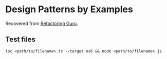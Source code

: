 # Design Patterns by Examples

Recovered from [Refactoring Guru](https://refactoring.guru/es/design-patterns).

## Test files

```
tsc <path/to/filename>.ts --target es6 && node <path/to/filename>.js
```